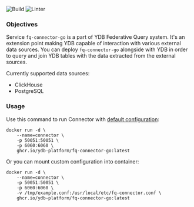 ![Build](https://github.com/ydb-platform/fq-connector-go/actions/workflows/build.yml/badge.svg)
![Linter](https://github.com/ydb-platform/fq-connector-go/actions/workflows/lint.yml/badge.svg)

### Objectives

Service `fq-connector-go` is a part of YDB Federative Query system.
It's an extension point making YDB capable of interaction with various external data sources.
You can deploy `fq-connector-go` alongside with YDB in order to query and join YDB tables 
with the data extracted from the external sources.

Currently supported data sources:
* ClickHouse
* PostgreSQL

### Usage 

Use this command to run Connector with [default configuration](https://github.com/ydb-platform/fq-connector-go/blob/main/example.conf):

```
docker run -d \
    --name=connector \
    -p 50051:50051 \
    -p 6060:6060 \
    ghcr.io/ydb-platform/fq-connector-go:latest
```

Or you can mount custom configuration into container:

```
docker run -d \
    --name=connector \
    -p 50051:50051 \
    -p 6060:6060 \
    -v /tmp/example.conf:/usr/local/etc/fq-connector.conf \
    ghcr.io/ydb-platform/fq-connector-go:latest
```
